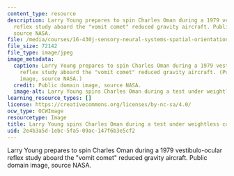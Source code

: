 ```yaml
---
content_type: resource
description: Larry Young prepares to spin Charles Oman during a 1979 vestibulo-ocular
  reflex study aboard the "vomit comet" reduced gravity aircraft. Public domain image,
  source NASA.
file: /media/courses/16-430j-sensory-neural-systems-spatial-orientation-from-end-organs-to-behavior-and-adaptation-spring-2012/2e4b3a5d1ebc5fa509ac147f6b3e5cf2_16-430js12.jpg
file_size: 72142
file_type: image/jpeg
image_metadata:
  caption: Larry Young prepares to spin Charles Oman during a 1979 vestibulo-ocular
    reflex study aboard the "vomit comet" reduced gravity aircraft. (Public domain
    image, source NASA.)
  credit: Public domain image, source NASA.
  image-alt: Larry Young spins Charles Oman during a test under weightless conditions.
learning_resource_types: []
license: https://creativecommons.org/licenses/by-nc-sa/4.0/
ocw_type: OCWImage
resourcetype: Image
title: Larry Young spins Charles Oman during a test under weightless conditions
uid: 2e4b3a5d-1ebc-5fa5-09ac-147f6b3e5cf2
---
```

Larry Young prepares to spin Charles Oman during a 1979 vestibulo-ocular reflex study aboard the "vomit comet" reduced gravity aircraft. Public domain image, source NASA.